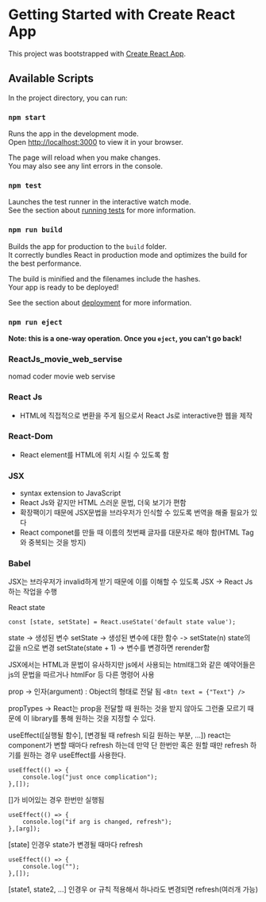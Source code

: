 # Getting Started with Create React App

This project was bootstrapped with [Create React App](https://github.com/facebook/create-react-app).

## Available Scripts

In the project directory, you can run:

### `npm start`

Runs the app in the development mode.\
Open [http://localhost:3000](http://localhost:3000) to view it in your browser.

The page will reload when you make changes.\
You may also see any lint errors in the console.

### `npm test`

Launches the test runner in the interactive watch mode.\
See the section about [running tests](https://facebook.github.io/create-react-app/docs/running-tests) for more information.

### `npm run build`

Builds the app for production to the `build` folder.\
It correctly bundles React in production mode and optimizes the build for the best performance.

The build is minified and the filenames include the hashes.\
Your app is ready to be deployed!

See the section about [deployment](https://facebook.github.io/create-react-app/docs/deployment) for more information.

### `npm run eject`

**Note: this is a one-way operation. Once you `eject`, you can't go back!**

### ReactJs_movie_web_servise
nomad coder movie web servise

### React Js
- HTML에 직접적으로 변환을 주게 됨으로서 React Js로 interactive한 웹을 제작

### React-Dom
- React element를 HTML에 위치 시킬 수 있도록 함

### JSX
- syntax extension to JavaScript
- React Js와 같지만 HTML 스러운 문법, 더욱 보기가 편함
- 확장팩이기 때문에 JSX문법을 브라우저가 인식할 수 있도록 번역을 해줄 필요가 있다
- React componet를 만들 때 이름의 첫번째 글자를 대문자로 해야 함(HTML Tag와 중복되는 것을 방지)

### Babel
JSX는 브라우저가 invalid하게 받기 때문에 이를 이해할 수 있도록 JSX -> React Js 하는 작업을 수행

React state

    const [state, setState] = React.useState('default state value');
    
state ->  생성된 변수
setState -> 생성된 변수에 대한 함수 -> setState(n) state의 값을 n으로 변경
setState(state + 1) -> 변수를 변경하면 rerender함

JSX에서는 HTML과 문법이 유사하지만 js에서 사용되는 html태그와 같은 예약어들은 js의 문법을 따르거나 htmlFor 등 다른 명령어 사용

prop -> 인자(argument) : Object의 형태로 전달 됨 `<Btn text = {"Text"} />`

propTypes -> React는 prop을 전달할 때 원하는 것을 받지 않아도 그런줄 모르기 때문에 이 library를 통해 원하는 것을 지정할 수 있다.

useEffect([실행될 함수], [변경될 때 refresh 되길 원하는 부분, ...])
react는 component가 변할 때마다 refresh 하는데 만약 단 한번만 혹은 원할 때만 refresh 하기를 원하는 경우 useEffect를 사용한다.
```react
useEffect(() => {
    console.log("just once complication");
},[]);
```
[]가 비어있는 경우 한번만 실행됨

```react
useEffect(() => {
    console.log("if arg is changed, refresh");
},[arg]);
```
[state] 인경우 state가 변경될 때마다 refresh

```react
useEffect(() => {
    console.log("");
},[]);
```
[state1, state2, ...] 인경우 or 규칙 적용해서 하나라도 변경되면 refresh(여러개 가능)


